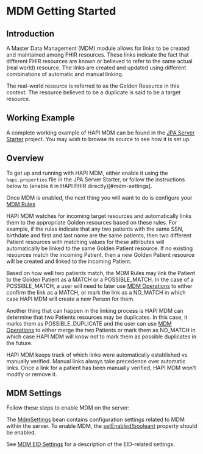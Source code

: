 # MDM Getting Started 
 
## Introduction 
 
A Master Data Management (MDM) module allows for links to be created and maintained among FHIR resources. These links indicate the fact that different FHIR resources are known or believed to refer to the same actual (real world) resource. The links are created and updated using different combinations of automatic and manual linking. 
 
The real-world resource is referred to as the Golden Resource in this context. The resource believed to be a duplicate is said to be a target resource.

## Working Example

A complete working example of HAPI MDM can be found in the [JPA Server Starter](/hapi-fhir/docs/server_jpa/get_started.html) project. You may wish to browse its source to see how it is set up.

## Overview

To get up and running with HAPI MDM, either enable it using the `hapi.properties` file in the JPA Server Starter, or follow the instructions below to (enable it in HAPI FHIR directly)[#mdm-settings].  

Once MDM is enabled, the next thing you will want to do is configure your [MDM Rules](/hapi-fhir/docs/server_jpa_mdm/mdm_rules.html)

HAPI MDM watches for incoming target resources and automatically links them to the appropriate Golden resources based on these rules.  For example, if the rules indicate that any two patients with the same SSN, birthdate and first and last name are the same patients, then two different Patient resources with matching values for these attributes will automatically be linked to the same Golden Patient resource. If no existing resources match the incoming Patient, then a new Golden Patient resource will be created and linked to the incoming Patient.

Based on how well two patients match, the MDM Rules may link the Patient to the Golden Patient as a MATCH or a 
POSSIBLE_MATCH. In the case of a POSSIBLE_MATCH, a user will need to later use [MDM Operations](/hapi-fhir/docs/server_jpa_mdm/mdm_operations.html) to either confirm the link as a MATCH, or mark the link as a NO_MATCH in which case HAPI MDM will create a new Person for them.

Another thing that can happen in the linking process is HAPI MDM can determine that two Patients resources may be duplicates. In this case, it marks them as POSSIBLE_DUPLICATE and the user can use [MDM Operations](/hapi-fhir/docs/server_jpa_mdm/mdm_operations.html) to either merge the two Patients or mark them as NO_MATCH in which case HAPI MDM will know not to mark them as possible duplicates in the future.

HAPI MDM keeps track of which links were automatically established vs manually verified.  Manual links always take precedence over automatic links. Once a link for a patient has been manually verified, HAPI MDM won't modify or remove it.

## MDM Settings

Follow these steps to enable MDM on the server:

The [MdmSettings](/hapi-fhir/apidocs/hapi-fhir-server-mdm/ca/uhn/fhir/mdm/rules/config/MdmSettings.html) bean 
contains configuration settings related to MDM within the server. To enable MDM, the [setEnabled(boolean)](/hapi-fhir/apidocs/hapi-fhir-server-mdm/ca/uhn/fhir/mdm/rules/config/MdmSettings.html#setEnabled(boolean)) property should be enabled.

See [MDM EID Settings](/hapi-fhir/docs/server_jpa_mdm/mdm_eid.html#mdm-eid-settings) for a description of the EID-related settings.
